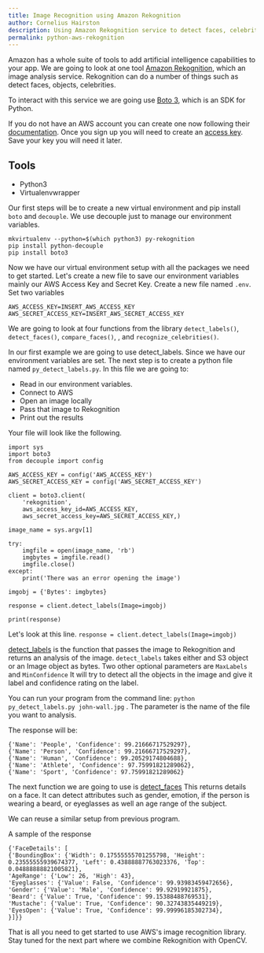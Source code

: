 ```yaml
---
title: Image Recognition using Amazon Rekognition
author: Cornelius Hairston
description: Using Amazon Rekognition service to detect faces, celebrities, and objects.
permalink: python-aws-rekognition
---
```


Amazon has a whole suite of tools to add artificial intelligence capabilities to your app.
We are going to look at one tool [Amazon Rekognition](https://aws.amazon.com/rekognition/), which an image analysis service. Rekognition can do a number of things such as detect faces, objects, celebrities.

To interact with this service we are going use [Boto 3](https://aws.amazon.com/sdk-for-python/), which is an SDK for Python.

If you do not have an AWS account you can create one now following their [documentation](http://docs.aws.amazon.com/AWSCloudFormation/latest/UserGuide/cfn-sign-up-for-aws.html). Once you sign up you will need to create an [access key](http://docs.aws.amazon.com/IAM/latest/UserGuide/id_credentials_access-keys.html). Save your key you will need it later.

## Tools
- Python3
- Virtualenvwrapper

Our first steps will be to create a new virtual environment and pip install `boto` and `decouple`. We use decouple just to manage our environment variables.

```
mkvirtualenv --python=$(which python3) py-rekognition
pip install python-decouple
pip install boto3
```


Now we have our virtual environment setup with all the packages we need to get started. Let's create a new file to save our environment variables mainly our AWS Access Key and Secret Key. Create a new file named `.env`. Set two variables
```
AWS_ACCESS_KEY=INSERT_AWS_ACCESS_KEY
AWS_SECRET_ACCESS_KEY=INSERT_AWS_SECRET_ACCESS_KEY
````



We are going to look at four functions from the library `detect_labels()`, `detect_faces()`, `compare_faces()`, , and `recognize_celebrities()`.

In our first example we are going to use detect_labels. Since we have our environment variables are set. The next step is to create a python file named `py_detect_labels.py`. In this file we are going to:
- Read in our environment variables.
- Connect to AWS
- Open an image locally
- Pass that image to Rekognition
- Print out the results


Your file will look like the following.

```
import sys
import boto3
from decouple import config

AWS_ACCESS_KEY = config('AWS_ACCESS_KEY')
AWS_SECRET_ACCESS_KEY = config('AWS_SECRET_ACCESS_KEY')

client = boto3.client(
    'rekognition',
    aws_access_key_id=AWS_ACCESS_KEY,
    aws_secret_access_key=AWS_SECRET_ACCESS_KEY,)

image_name = sys.argv[1]

try:
    imgfile = open(image_name, 'rb')
    imgbytes = imgfile.read()
    imgfile.close()
except:
    print('There was an error opening the image')

imgobj = {'Bytes': imgbytes}

response = client.detect_labels(Image=imgobj)

print(response)
```


Let's look at this line.
`response = client.detect_labels(Image=imgobj)`

[detect_labels](http://boto3.readthedocs.io/en/latest/reference/services/rekognition.html#Rekognition.Client.detect_labels) is the function that passes the image to Rekognition and returns an analysis of the image. `detect_labels` takes either and S3 object or an Image object as bytes. Two other optional parameters are `MaxLabels` and  `MinConfidence`
It will try to detect all the objects in the image and give it label and confidence rating on the label.


You can run your program from the command line:  `python py_detect_labels.py john-wall.jpg` . The parameter is the name of the file you want to analysis.

The response will be:

```
{'Name': 'People', 'Confidence': 99.21666717529297},
{'Name': 'Person', 'Confidence': 99.21666717529297},
{'Name': 'Human', 'Confidence': 99.20529174804688},
{'Name': 'Athlete', 'Confidence': 97.75991821289062},
{'Name': 'Sport', 'Confidence': 97.75991821289062}
```


The next function we are going to use is [detect_faces](http://boto3.readthedocs.io/en/latest/reference/services/rekognition.html#Rekognition.Client.detect_faces) This returns details on a face. It can detect attributes such as gender, emotion, if the person is wearing a beard, or eyeglasses as well an age range of the subject.

We can reuse a similar setup from previous program.



A sample of the response

```
{'FaceDetails': [
{'BoundingBox': {'Width': 0.17555555701255798, 'Height': 0.23555555939674377, 'Left': 0.43888887763023376, 'Top': 0.04888888821005821},
'AgeRange': {'Low': 26, 'High': 43},
'Eyeglasses': {'Value': False, 'Confidence': 99.93983459472656},
'Gender': {'Value': 'Male', 'Confidence': 99.92919921875},
'Beard': {'Value': True, 'Confidence': 99.15388488769531},
'Mustache': {'Value': True, 'Confidence': 90.32743835449219},
'EyesOpen': {'Value': True, 'Confidence': 99.99996185302734},
}]}}
```

That is all you need to get started to use AWS's image recognition library. Stay tuned for the next part where we combine Rekognition with OpenCV.
